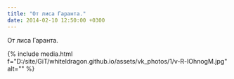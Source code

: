 ```yaml
---
title: "От лиса Гаранта."
date: 2014-02-10 12:50:00 +0300
---
```


От лиса Гаранта.

{% include media.html f="D:/site/GiT/whiteldragon.github.io/assets/vk_photos/1/v-R-lOhnogM.jpg" alt="" %}
